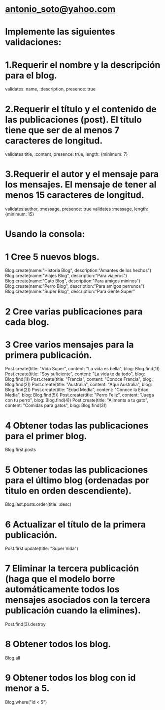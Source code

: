 # antonio_soto@yahoo.com
# Implemente las siguientes validaciones:
# 1.Requerir el nombre y la descripción para el blog.
validates: name, :description, presence: true
# 2.Requerir el título y el contenido de las publicaciones (post). El título tiene que ser de al menos 7 caracteres de longitud.
validates:title, :content, presence: true, length: {minimum: 7}
# 3.Requerir el autor y el mensaje para los mensajes. El mensaje de tener al menos 15 caracteres de longitud.
validates:author, :message, presence: true 
validates :message, length: {minimum: 15}

# Usando la consola:
# 1 Cree 5 nuevos blogs.
Blog.create(name:"Historia Blog", description:"Amantes de los hechos")
Blog.create(name:"Viajes Blog", description:"Para viajeros")
Blog.create(name:"Gato Blog", description:"Para amigos mininos")
Blog.create(name:"Perro Blog", description:"Para amigos perrunos")
Blog.create(name:"Super Blog", description:"Para Gente Super"
# 2 Cree varias publicaciones para cada blog.
# 3 Cree varios mensajes para la primera publicación.
Post.create(title: "Vida Super", content: "La vida es bella", blog: Blog.find(1))
Post.create(title: "Soy suficiente", content: "La vida te da todo", blog: Blog.find(1))
Post.create(title: "Francia", content: "Conoce Francia", blog: Blog.find(2))
Post.create(title: "Australia", content: "Aqui Australia", blog: Blog.find(2))
Post.create(title: "Edad Media", content: "Conoce la Edad Media", blog: Blog.find(5))
Post.create(title: "Perro Feliz", content: "Juega con tu perro", blog: Blog.find(4))
Post.create(title: "Alimenta a tu gato", content: "Comidas para gatos", blog: Blog.find(3))
# 4 Obtener todas las publicaciones para el primer blog.
Blog.first.posts
# 5 Obtener todas las publicaciones para el último blog (ordenadas por titulo en orden descendiente).
Blog.last.posts.order(title: :desc)
# 6 Actualizar el título de la primera publicación.
Post.first.update(title: "Super Vida")
# 7 Eliminar la tercera publicación (haga que el modelo borre automáticamente todos los mensajes asociados con la tercera publicación cuando la elimines).
Post.find(3).destroy
# 8 Obtener todos los blog.
Blog.all
# 9 Obtener todos los blog con id menor a 5.
Blog.where("id < 5")


